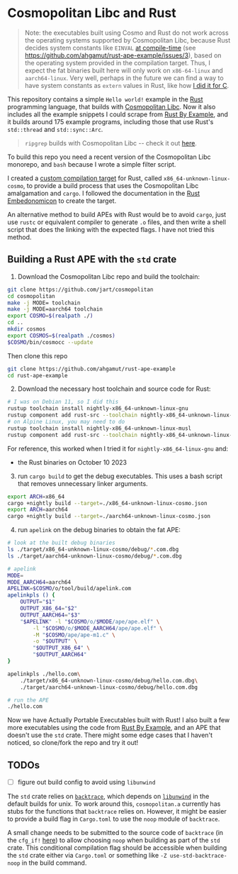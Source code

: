 # Cosmopolitan Libc and Rust

> Note: the executables built using Cosmo and Rust do not work across the
> operating systems supported by Cosmopolitan Libc, because Rust decides system
> constants like `EINVAL` [at
> compile-time](https://github.com/search?q=repo%3Arust-lang%2Flibc%20EINVAL&type=code)
> (see https://github.com/ahgamut/rust-ape-example/issues/3), based on the
> operating system provided in the compilation target. Thus, I expect the fat
> binaries built here will only work on `x86-64-linux` and `aarch64-linux`. Very
> well, perhaps in the future we can find a way to have system constants as
> `extern` values in Rust, like how [I did it for
> C](https://github.com/ahgamut/gcc/tree/portcosmo-11.2).

This repository contains a simple `Hello world!` example in the [Rust][rust]
programming language, that builds with [Cosmopolitan Libc][cosmo]. Now it also
includes all the example snippets I could scrape from [Rust By Example][rbe],
and it builds around 175 example programs, including those that use Rust's
`std::thread` and `std::sync::Arc`.

> `ripgrep` builds with Cosmopolitan Libc -- check it out
> [here](https://github.com/ahgamut/ripgrep/tree/cosmopolitan).


To build this repo you need a recent version of the Cosmopolitan Libc monorepo,
and `bash` because I wrote a simple filter script.

I created a [custom compilation target][custom-target] for Rust, called
`x86_64-unknown-linux-cosmo`, to provide a build process that uses the
Cosmopolitan Libc amalgamation and `cargo`. I followed the documentation in the
[Rust Embedonomicon][custom-embed] to create the target.

An alternative method to build APEs with Rust would be to avoid `cargo`, just
use `rustc` or equivalent compiler to generate `.o` files, and then write a
shell script that does the linking with the expected flags. I have not tried
this method.

## Building a Rust APE with the `std` crate

1. Download the Cosmopolitan Libc repo and build the toolchain:

```bash
git clone https://github.com/jart/cosmopolitan
cd cosmopolitan
make -j MODE= toolchain
make -j MODE=aarch64 toolchain
export COSMO=$(realpath ./)
cd ..
mkdir cosmos
export COSMOS=$(realpath ./cosmos)
$COSMO/bin/cosmocc --update
```

Then clone this repo

```bash
git clone https://github.com/ahgamut/rust-ape-example
cd rust-ape-example
```

2. Download the necessary host toolchain and source code for Rust:

```bash
# I was on Debian 11, so I did this
rustup toolchain install nightly-x86_64-unknown-linux-gnu
rustup component add rust-src --toolchain nightly-x86_64-unknown-linux-gnu
# on Alpine Linux, you may need to do
rustup toolchain install nightly-x86_64-unknown-linux-musl
rustup component add rust-src --toolchain nightly-x86_64-unknown-linux-musl
```

For reference, this worked when I tried it for `nightly-x86_64-linux-gnu` and:

* the Rust binaries on October 10 2023

3. run `cargo build` to get the debug executables. This uses a bash script that
   removes unnecessary linker arguments.

```bash
export ARCH=x86_64
cargo +nightly build --target=./x86_64-unknown-linux-cosmo.json
export ARCH=aarch64
cargo +nightly build --target=./aarch64-unknown-linux-cosmo.json
```


4. run `apelink` on the debug binaries to obtain the fat APE:

```bash
# look at the built debug binaries
ls ./target/x86_64-unknown-linux-cosmo/debug/*.com.dbg
ls ./target/aarch64-unknown-linux-cosmo/debug/*.com.dbg

# apelink
MODE=
MODE_AARCH64=aarch64
APELINK=$COSMO/o/tool/build/apelink.com
apelinkpls () {
    OUTPUT="$1"
    OUTPUT_X86_64="$2"
    OUTPUT_AARCH64="$3"
    "$APELINK" -l "$COSMO/o/$MODE/ape/ape.elf" \
        -l "$COSMO/o/$MODE_AARCH64/ape/ape.elf" \
        -M "$COSMO/ape/ape-m1.c" \
        -o "$OUTPUT" \
        "$OUTPUT_X86_64" \
        "$OUTPUT_AARCH64"
}

apelinkpls ./hello.com\
    ./target/x86_64-unknown-linux-cosmo/debug/hello.com.dbg\
    ./target/aarch64-unknown-linux-cosmo/debug/hello.com.dbg

# run the APE
./hello.com
```

Now we have Actually Portable Executables built with Rust! I also built a few
more executables using the code from [Rust By Example][rbe], and an APE that
doesn't use the `std` crate. There might some edge cases that I haven't noticed,
so clone/fork the repo and try it out!

## TODOs

- [ ] figure out build config to avoid using `libunwind`

The `std` crate relies on
[`backtrace`](https://github.com/rust-lang/backtrace-rs), which depends on
[`libunwind`](https://github.com/libunwind/libunwind) in the default builds for
unix. To work around this, `cosmopolitan.a` currently has stubs for the
functions that `backtrace` relies on. However, it might be easier to provide a
build flag in `Cargo.toml` to use the `noop` module of `backtrace`. 

A small change needs to be submitted to the source code of `backtrace` (in the
`cfg_if!`
[here](https://github.com/rust-lang/backtrace-rs/blob/4e5a3f72929f152752d5659e95bb15c8f6b41eff/src/backtrace/mod.rs#L128))
to allow choosing `noop` when building as part of the `std` crate. This
conditional compilation flag should be accessible when building the `std` crate
either via `Cargo.toml` or something like `-Z use-std-backtrace-noop` in the
build command.

[without-std-branch]: https://github.com/ahgamut/rust-ape-example/tree/without-std
[rust]: https://rust-lang.org
[rbe]: https://doc.rust-lang.org/rust-by-example/
[cosmo]: https://github.com/jart/cosmopolitan
[cosmo-nightly]: https://github.com/jart/cosmopolitan/commit/b69f3d2488dbaf9dcc541e699f5b7c09fbf046e0
[amalg-download]: https://justine.lol/cosmopolitan/download.html
[custom-target]: https://doc.rust-lang.org/rustc/targets/custom.html
[custom-embed]: https://docs.rust-embedded.org/embedonomicon/custom-target.html
